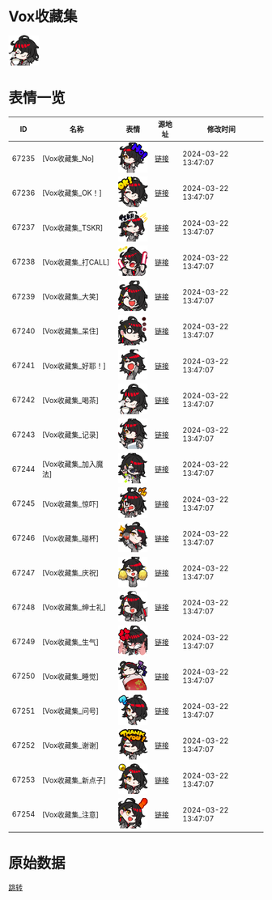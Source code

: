 # Vox收藏集

<img src="./cover.png" height="60" alt="cover" />

# 表情一览

|ID|名称|表情|源地址|修改时间|
|----|----|----|----|----|
|67235|[Vox收藏集_No]|<img src="./pic/067235_%5BVox收藏集_No%5D.png" height="60" alt="No"/>|[链接](https://i0.hdslb.com/bfs/emote/0f026bb5d69957d27c429442efacdcf407c2f688.png)|2024-03-22 13:47:07|
|67236|[Vox收藏集_OK！]|<img src="./pic/067236_%5BVox收藏集_OK！%5D.png" height="60" alt="OK！"/>|[链接](https://i0.hdslb.com/bfs/emote/d4a8ad254bf2c455cb44a951430a5db3465c7ab1.png)|2024-03-22 13:47:07|
|67237|[Vox收藏集_TSKR]|<img src="./pic/067237_%5BVox收藏集_TSKR%5D.png" height="60" alt="TSKR"/>|[链接](https://i0.hdslb.com/bfs/emote/a76a5358ec2fd9a4ca0812a68e8d8fe5f117f801.png)|2024-03-22 13:47:07|
|67238|[Vox收藏集_打CALL]|<img src="./pic/067238_%5BVox收藏集_打CALL%5D.png" height="60" alt="打CALL"/>|[链接](https://i0.hdslb.com/bfs/emote/d6c763ce358c66340164908cc3d977488bb48adb.png)|2024-03-22 13:47:07|
|67239|[Vox收藏集_大笑]|<img src="./pic/067239_%5BVox收藏集_大笑%5D.png" height="60" alt="大笑"/>|[链接](https://i0.hdslb.com/bfs/emote/dc80102f74550193d548acd355b3062c71f15e4b.png)|2024-03-22 13:47:07|
|67240|[Vox收藏集_呆住]|<img src="./pic/067240_%5BVox收藏集_呆住%5D.png" height="60" alt="呆住"/>|[链接](https://i0.hdslb.com/bfs/emote/c105b83440e06b92e1224017461134f3252db3f5.png)|2024-03-22 13:47:07|
|67241|[Vox收藏集_好耶！]|<img src="./pic/067241_%5BVox收藏集_好耶！%5D.png" height="60" alt="好耶！"/>|[链接](https://i0.hdslb.com/bfs/emote/740e0dbee9ae8e6c495e664a2ac597efc3878980.png)|2024-03-22 13:47:07|
|67242|[Vox收藏集_喝茶]|<img src="./pic/067242_%5BVox收藏集_喝茶%5D.png" height="60" alt="喝茶"/>|[链接](https://i0.hdslb.com/bfs/emote/ff474b9d6989c7341ffa46d4bfdfbe29898d7257.png)|2024-03-22 13:47:07|
|67243|[Vox收藏集_记录]|<img src="./pic/067243_%5BVox收藏集_记录%5D.png" height="60" alt="记录"/>|[链接](https://i0.hdslb.com/bfs/emote/169b9ae8435b71fbdd9e1208a1d7909dd33d9849.png)|2024-03-22 13:47:07|
|67244|[Vox收藏集_加入魔法]|<img src="./pic/067244_%5BVox收藏集_加入魔法%5D.png" height="60" alt="加入魔法"/>|[链接](https://i0.hdslb.com/bfs/emote/664972b0d523e0cc14e5c0338944cc4999d5e83c.png)|2024-03-22 13:47:07|
|67245|[Vox收藏集_惊吓]|<img src="./pic/067245_%5BVox收藏集_惊吓%5D.png" height="60" alt="惊吓"/>|[链接](https://i0.hdslb.com/bfs/emote/45a06cae7fa980069970e8fbb3d93b8c3b9a3f31.png)|2024-03-22 13:47:07|
|67246|[Vox收藏集_碰杯]|<img src="./pic/067246_%5BVox收藏集_碰杯%5D.png" height="60" alt="碰杯"/>|[链接](https://i0.hdslb.com/bfs/emote/446df2563ddf9b8d179cfafab2753f24fb5dacda.png)|2024-03-22 13:47:07|
|67247|[Vox收藏集_庆祝]|<img src="./pic/067247_%5BVox收藏集_庆祝%5D.png" height="60" alt="庆祝"/>|[链接](https://i0.hdslb.com/bfs/emote/65623e252e826722aef08400eaaca75cd1d88299.png)|2024-03-22 13:47:07|
|67248|[Vox收藏集_绅士礼]|<img src="./pic/067248_%5BVox收藏集_绅士礼%5D.png" height="60" alt="绅士礼"/>|[链接](https://i0.hdslb.com/bfs/emote/5b65264dd22aa78b9c8ced45867b5f26833d24f8.png)|2024-03-22 13:47:07|
|67249|[Vox收藏集_生气]|<img src="./pic/067249_%5BVox收藏集_生气%5D.png" height="60" alt="生气"/>|[链接](https://i0.hdslb.com/bfs/emote/7f5dc6636cc2db6121647ae0e75e0e31d2492fec.png)|2024-03-22 13:47:07|
|67250|[Vox收藏集_睡觉]|<img src="./pic/067250_%5BVox收藏集_睡觉%5D.png" height="60" alt="睡觉"/>|[链接](https://i0.hdslb.com/bfs/emote/a38eb1f91cd09732769ab7ef79e2c18a171db48c.png)|2024-03-22 13:47:07|
|67251|[Vox收藏集_问号]|<img src="./pic/067251_%5BVox收藏集_问号%5D.png" height="60" alt="问号"/>|[链接](https://i0.hdslb.com/bfs/emote/197484531a140748c8374cd070bc709e511033fa.png)|2024-03-22 13:47:07|
|67252|[Vox收藏集_谢谢]|<img src="./pic/067252_%5BVox收藏集_谢谢%5D.png" height="60" alt="谢谢"/>|[链接](https://i0.hdslb.com/bfs/emote/94e2f1cb65d2f3ac672877e7d7888b1536768fe6.png)|2024-03-22 13:47:07|
|67253|[Vox收藏集_新点子]|<img src="./pic/067253_%5BVox收藏集_新点子%5D.png" height="60" alt="新点子"/>|[链接](https://i0.hdslb.com/bfs/emote/1bb19d5904bff35884f05b00252aec9fa2840c12.png)|2024-03-22 13:47:07|
|67254|[Vox收藏集_注意]|<img src="./pic/067254_%5BVox收藏集_注意%5D.png" height="60" alt="注意"/>|[链接](https://i0.hdslb.com/bfs/emote/fd99395fdc255bf0f204f0e5186e0613489c792c.png)|2024-03-22 13:47:07|

# 原始数据

[跳转](./raw.json)

